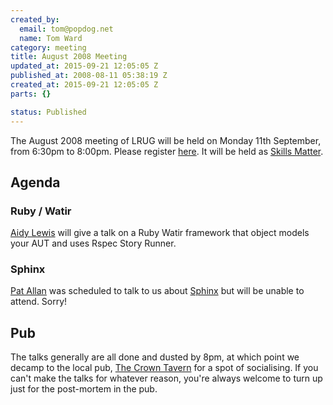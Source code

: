 ```yaml
---
created_by:
  email: tom@popdog.net
  name: Tom Ward
category: meeting
title: August 2008 Meeting
updated_at: 2015-09-21 12:05:05 Z
published_at: 2008-08-11 05:38:19 Z
created_at: 2015-09-21 12:05:05 Z
parts: {}

status: Published
---
```


The August 2008 meeting of LRUG will be held on Monday 11th September, from 6:30pm to 8:00pm.  Please register [here](https://skillsmatter.com/meetups/167-lrug-meeting-august).  It will be held as [Skills Matter](http://www.skillsmatter.com/).

Agenda
------

### Ruby / Watir

[Aidy Lewis](http://agiletester.blogspot.com/) will give a talk on a Ruby Watir framework that object models your AUT and uses Rspec Story Runner.

### Sphinx

[Pat Allan](http://freelancing-gods.com/) was scheduled to talk to us about [Sphinx](http://sphinxsearch.com/) but will be unable to attend.  Sorry!

Pub
---

The talks generally are all done and dusted by 8pm, at which point we decamp to the local pub, [The Crown Tavern](http://fancyapint.com/pubs/pub199.html) for a spot of socialising.  If you can't make the talks for whatever reason, you're always welcome to turn up just for the post-mortem in the pub.

